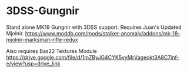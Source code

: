 # 3DSS-Gungnir
Stand alone MK18 Gungnir with 3DSS support. Requires Juan's Updated Mjolnir. https://www.moddb.com/mods/stalker-anomaly/addons/mk-18-mjolnir-marksman-rifle-redux

Also requires Bas22 Textures Module https://drive.google.com/file/d/1mZByJG4CYK5vyMrVageokt3A8C7inf-e/view?usp=drive_link
